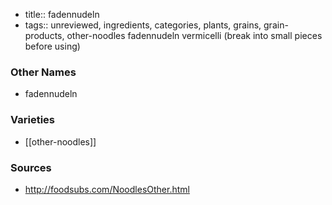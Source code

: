 - title:: fadennudeln
- tags:: unreviewed, ingredients, categories, plants, grains, grain-products, other-noodles
fadennudeln vermicelli (break into small pieces before using)

### Other Names

* fadennudeln

### Varieties

* [[other-noodles]]

### Sources
* http://foodsubs.com/NoodlesOther.html
